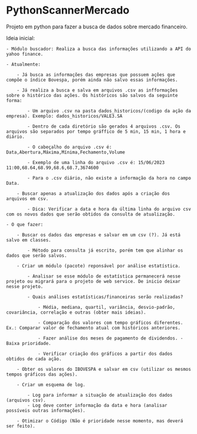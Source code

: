 # PythonScannerMercado
Projeto em python para fazer a busca de dados sobre mercado financeiro.

Ideia inicial:

    - Módulo buscador: Realiza a busca das informações utilizando a API do yahoo finance.

    - Atualmente:

        - Já busca as informações das empresas que possuem ações que compõe o índice Bovespa, porém ainda não salvo essas informações.

        - Já realiza a busca e salva em arquivos .csv as infformações sobre o histórico das ações. Os históricos são salvos da seguinte forma:

            - Um arquivo .csv na pasta dados_historicos/(codigo da ação da empresa). Exemplo: dados_historicos/VALE3.SA

            - Dentro de cada diretório são gerados 4 arquivos .csv. Os arquivos são separados por tempo gráffico de 5 min, 15 min, 1 hora e diário.

            - O cabeçalho do arquivo .csv é: Data,Abertura,Máxima,Mínima,Fechamento,Volume

            - Exemplo de uma linha do arquivo .csv é: 15/06/2023 11:00,68.64,68.99,68.6,68.7,3674600

            - Para o .csv diário, não existe a informação da hora no campo Data.
        
        - Buscar apenas a atualização dos dados após a criação dos arquivos em csv.

            - Dica: Verificar a data e hora da última linha do arquivo csv com os novos dados que serão obtidos da consulta de atualização.

    - O que fazer:

        - Buscar os dados das empresas e salvar em um csv (?). Já está salvo em classes.

            - Método para consulta já escrito, porém tem que alinhar os dados que serão salvos.

        - Criar um módulo (pacote) reponsável por análise estatística.

            - Analisar se esse módulo de estatística permanecerá nesse projeto ou migrará para o projeto de web service. De inicio deixar nesse projeto.

            - Quais análises estatísticas/financeiras serão realizadas?

                - Média, mediana, quartil, variância, desvio-padrão, covariância, correlação e outras (obter mais ideias).

                - Comparação dos valores com tempo gráficos diferentes. Ex.: Comparar valor de fechamento atual com históricos anteriores.

                - Fazer análise dos meses de pagamento de dividendos. - Baixa prioridade.

                - Verificar criação dos gráficos a partir dos dados obtidos de cada ação.

        - Obter os valores do IBOVESPA e salvar em csv (utilizar os mesmos tempos gráficos das ações).

        - Criar um esquema de log.
        
            - Log para informar a situação de atualização dos dados (arquivos csv).
            - Log deve conter informação da data e hora (analisar possíveis outras informações).
        
        - Otimizar o Código (Não é prioridade nesse momento, mas deverá ser feito).